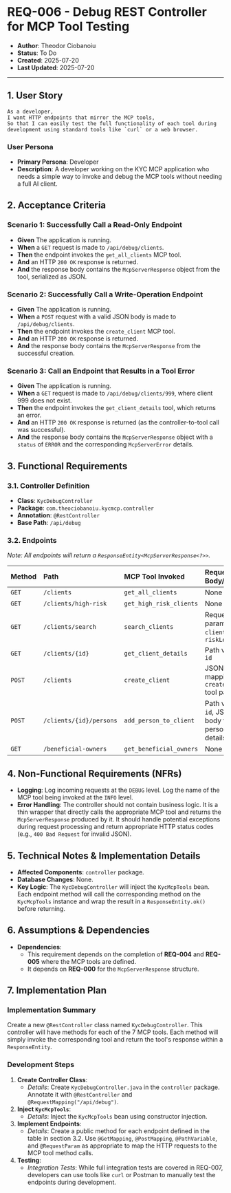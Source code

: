# REQ-006 - Debug REST Controller for MCP Tool Testing

- **Author**: Theodor Ciobanoiu
- **Status**: To Do
- **Created**: 2025-07-20
- **Last Updated**: 2025-07-20

---

## 1. User Story

```
As a developer,
I want HTTP endpoints that mirror the MCP tools,
So that I can easily test the full functionality of each tool during development using standard tools like `curl` or a web browser.
```

### User Persona

- **Primary Persona**: Developer
- **Description**: A developer working on the KYC MCP application who needs a simple way to invoke and debug the MCP
  tools without needing a full AI client.

## 2. Acceptance Criteria

### Scenario 1: Successfully Call a Read-Only Endpoint

- **Given** The application is running.
- **When** a `GET` request is made to `/api/debug/clients`.
- **Then** the endpoint invokes the `get_all_clients` MCP tool.
- **And** an HTTP `200 OK` response is returned.
- **And** the response body contains the `McpServerResponse` object from the tool, serialized as JSON.

### Scenario 2: Successfully Call a Write-Operation Endpoint

- **Given** The application is running.
- **When** a `POST` request with a valid JSON body is made to `/api/debug/clients`.
- **Then** the endpoint invokes the `create_client` MCP tool.
- **And** an HTTP `200 OK` response is returned.
- **And** the response body contains the `McpServerResponse` from the successful creation.

### Scenario 3: Call an Endpoint that Results in a Tool Error

- **Given** The application is running.
- **When** a `GET` request is made to `/api/debug/clients/999`, where client 999 does not exist.
- **Then** the endpoint invokes the `get_client_details` tool, which returns an error.
- **And** an HTTP `200 OK` response is returned (as the controller-to-tool call was successful).
- **And** the response body contains the `McpServerResponse` object with a `status` of `ERROR` and the corresponding
  `McpServerError` details.

## 3. Functional Requirements

### 3.1. Controller Definition

- **Class**: `KycDebugController`
- **Package**: `com.theociobanoiu.kycmcp.controller`
- **Annotation**: `@RestController`
- **Base Path**: `/api/debug`

### 3.2. Endpoints

*Note: All endpoints will return a `ResponseEntity<McpServerResponse<?>>`.*

| Method | Path                    | MCP Tool Invoked        | Request Body/Params                               |
|:-------|:------------------------|:------------------------|:--------------------------------------------------|
| `GET`  | `/clients`              | `get_all_clients`       | None                                              |
| `GET`  | `/clients/high-risk`    | `get_high_risk_clients` | None                                              |
| `GET`  | `/clients/search`       | `search_clients`        | Request params: `name`, `clientType`, `riskLevel` |
| `GET`  | `/clients/{id}`         | `get_client_details`    | Path variable: `id`                               |
| `POST` | `/clients`              | `create_client`         | JSON body mapping to `create_client` tool params  |
| `POST` | `/clients/{id}/persons` | `add_person_to_client`  | Path variable: `id`, JSON body for person details |
| `GET`  | `/beneficial-owners`    | `get_beneficial_owners` | None                                              |

## 4. Non-Functional Requirements (NFRs)

- **Logging**: Log incoming requests at the `DEBUG` level. Log the name of the MCP tool being invoked at the `INFO`
  level.
- **Error Handling**: The controller should not contain business logic. It is a thin wrapper that directly calls the
  appropriate MCP tool and returns the `McpServerResponse` produced by it. It should handle potential exceptions during
  request processing and return appropriate HTTP status codes (e.g., `400 Bad Request` for invalid JSON).

## 5. Technical Notes & Implementation Details

- **Affected Components**: `controller` package.
- **Database Changes**: None.
- **Key Logic**: The `KycDebugController` will inject the `KycMcpTools` bean. Each endpoint method will call the
  corresponding method on the `KycMcpTools` instance and wrap the result in a `ResponseEntity.ok()` before returning.

## 6. Assumptions & Dependencies

- **Dependencies**:
    - This requirement depends on the completion of **REQ-004** and **REQ-005** where the MCP tools are defined.
    - It depends on **REQ-000** for the `McpServerResponse` structure.

## 7. Implementation Plan

### Implementation Summary

Create a new `@RestController` class named `KycDebugController`. This controller will have methods for each of the 7 MCP
tools. Each method will simply invoke the corresponding tool and return the tool's response within a `ResponseEntity`.

### Development Steps

1. **Create Controller Class**:
    - *Details*: Create `KycDebugController.java` in the `controller` package. Annotate it with `@RestController` and
      `@RequestMapping("/api/debug")`.
2. **Inject `KycMcpTools`**:
    - *Details*: Inject the `KycMcpTools` bean using constructor injection.
3. **Implement Endpoints**:
    - *Details*: Create a public method for each endpoint defined in the table in section 3.2. Use `@GetMapping`,
      `@PostMapping`, `@PathVariable`, and `@RequestParam` as appropriate to map the HTTP requests to the MCP tool
      method calls.
4. **Testing**:
    - *Integration Tests*: While full integration tests are covered in REQ-007, developers can use tools like `curl` or
      Postman to manually test the endpoints during development.
